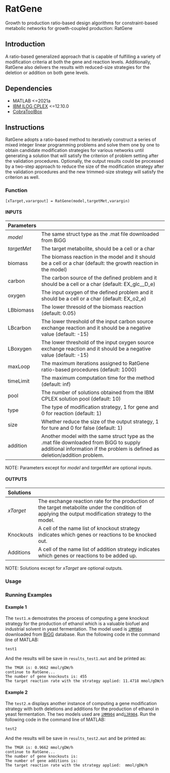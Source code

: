 # RatGene

Growth to production ratio-based design algorithms for constraint-based metabolic networks for growth-coupled production: RatGene


## Introduction

A ratio-based generalized approach that is capable of fulfilling a variety of modification criteria at both the gene and reaction levels. Additionally, RatGene also delivers the results with reduced-size strategies for the deletion or addition on both gene levels.


## Dependencies

+ MATLAB <=2021a
+ [IBM ILOG CPLEX](https://www.ibm.com/docs/en/icos/12.10.0?topic=SSSA5P_12.10.0/ilog.odms.studio.help/Optimization_Studio/topics/COS_home.htm) <=12.10.0
+ [CobraToolBox](https://opencobra.github.io/cobratoolbox/stable/index.html)

## Instructions

RatGene adopts a ratio-based method to iteratively construct a series of mixed integer linear programming problems and solve them one by one to obtain candidate modification strategies for various networks until generating a solution that will satisfy the criterion of problem setting after the validation procedures. Optionally, the output results could be processed by a two-step approach to reduce the size of the modification strategy after the validation procedures and the new trimmed-size strategy will satisfy the criterion as well.

### Function

```
[xTarget,varargout] = RatGene(model,targetMet,varargin)
```
#### INPUTS
   |Parameters| |
   |:---|:---|
   |*model*|      The same struct type as the .mat file downloaded from BiGG|  
   |*targetMet*|  The target metabolite, should be a cell or a char|  
   |biomass|    The biomass reaction in the model and it should be a cell or a char (default: the growth reaction in the model)|  
   |carbon|     The carbon source of the defined problem and it should be a cell or a char (default: EX_glc__D_e)|  
   |oxygen|     The input oxygen of the defined problem and it should be a cell or a char (default: EX_o2_e)|  
   |LBbiomass|  The lower thresold of the biomass reaction (default: 0.05)|  
   |LBcarbon|   The lower threshold of the input carbon source exchange reaction and it should be a negative value (default: -15)|  
   |LBoxygen|   The lower threshold of the input oxygen source exchange reaction and it should be a negative value (default: -15)|  
   |maxLoop|    The maximum iterations assigned to RatGene ratio-based procedures (default: 1000)|  
   |timeLimit|  The maximum computation time for the method (default: inf)|  
   |pool|       The number of solutions obtained from the IBM CPLEX         solution pool (default: 10)|        
   |type|       The type of modification strategy, 1 for gene and 0 for reaction (default: 1)|   
   |size|       Whether reduce the size of the output strategy, 1 for ture and 0 for false (default: 1)|   
   |addition|   Another model with the same struct type as the .mat file downloaded from BiGG to supply additional information if the problem is defined as deletion/addition problem.| 
 
NOTE: Parameters except for *model* and *targetMet* are optional inputs.    

#### OUTPUTS
   |Solutions| |
   |:---|:---|
   |*xTarget*|   The exchange reaction rate for the production of the target metabolite under the condition of applying the output modification strategy to the model.|  
   |Knockouts|  A cell of the name list of knockout strategy indicates which genes or reactions to be knocked out.|  
   |Additions|  A cell of the name list of addition strategy indicates which genes or reactions to be added up.|
  
NOTE: Solutions except for *xTarget* are optional outputs.
  
### Usage

### Running Examples
#### Example 1
The `test1.m` demostrates the process of computing a gene knockout strategy for the production of ethanol which is a valuable biofuel and industrial solvent in yeast fermentation. The model used is [`iMM904`](http://bigg.ucsd.edu/models/iMM904) downloaded from [BiGG](http://bigg.ucsd.edu/) database. Run the following code in the command line of MATLAB:
```
test1
```
And the results will be save in `results_test1.mat` and be printed as:
```
The TMGR is: 0.9662 mmol/gDW/h 
continue to RatGene...
The number of gene knockouts is: 455 
The target reaction rate with the strategy applied: 11.4718 mmol/gDW/h 
```
#### Example 2
The `test2.m` displays another instance of computing a gene modification strategy with both deletions and additions for the production of ethanol in yeast fermentation. The two models used are [`iMM904`](http://bigg.ucsd.edu/models/iMM904) and[`iJR904`](http://bigg.ucsd.edu/models/iJR904). Run the following code in the command line of MATLAB:
```
test2
```
And the results will be save in `results_test2.mat` and be printed as:
```
The TMGR is: 0.9662 mmol/gDW/h 
continue to RatGene...
The number of gene knockouts is:  
The number of gene additions is: 
The target reaction rate with the strategy applied:  mmol/gDW/h 
```